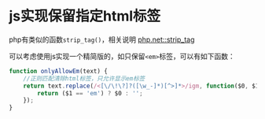 # js实现保留指定html标签

php有类似的函数`strip_tag()`，相关说明 [php.net::strip_tag](https://secure.php.net/manual/zh/function.strip-tags.php)

可以考虑使用js实现一个精简版的，如只保留`<em>`标签，可以有如下函数：

```js
function onlyAllowEm(text) {
 	//正则匹配清除html标签，只允许显示em标签
    return text.replace(/<[\/\!\?]?([\w_-]*)[^>]*>/igm, function($0, $1) {
        return ($1 == 'em') ? $0 : '';
    });
}
```